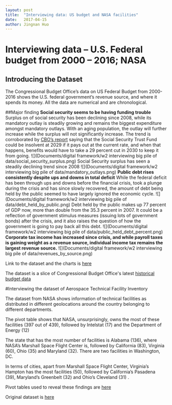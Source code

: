 ```yaml
---
layout: post
title:  "Interviewing data: US budget and NASA facilities"
date:   2017-04-15
author: Jingnan Huo
---
```

# Interviewing data – U.S. Federal budget from 2000 – 2016; NASA

## Introducing the Dataset
The Congressional Budget Office’s data on US Federal Budget from 2000-2016 shows the U.S. federal government’s revenue source, and where it spends its money. All the data are numerical and are chronological.

##Major finding
**Social security seems to be having funding trouble**
Surplus on of social security has been declining since 2008, while its mandatory outlay is steadily growing and remains the biggest expenditure amongst mandatory outlays. With an aging population, the outlay will further increase while the surplus will not significantly increase.
The trend is corroborated by [CBO’s report](mailto:https://www.cbo.gov/publication/52298) saying that the Social Security Trust Fund could be insolvent at 2029 if it pays out at the current rate, and when that happens, benefits would have to take a 29 percent cut in 2030 to keep it from going.
![](Documents/digital framework/w2 interviewing big pile of data/social_security_surplus.png)
Social Security surplus has seen a steadily declining trend since 2008
![](Documents/digital framework/w2 interviewing big pile of data/mandatory_outlays.png)
**Public debt rises consistently despite ups and downs in total deficit**
While the federal deficit has been through ups and downs before the financial crisis, took a plunge during the crisis and has since slowly recovered, the amount of debt being held by the public seemed to have largely ignored the economic cycle.
![](Documents/digital framework/w2 interviewing big pile of data/debt_held_by_public.png)
Debt held by the public makes up 77 percent of GDP now, more than double from the 35.3 percent in 2007. It could be a reflection of government stimulus measures (issuing lots of government bonds) after the crisis, and it also raises the question of how the government is going to pay back all this debt.
![](Documents/digital framework/w2 interviewing big pile of data/public_held_debt_percent.png)
**Corporate tax income has increased since crisis, and while payroll taxes is gaining weight as a revenue source, individual income tax remains the largest revenue source.**
![](Documents/digital framework/w2 interviewing big pile of data/revenues_by_source.png)

Link to the dataset and the charts is [here](https://docs.google.com/spreadsheets/d/1O41zR845E1UrDIj0MCf-wJkUeObsuKotNAUXtEqwVFI/edit?usp=sharing)

The dataset is a slice of Congressional Budget Office's latest [historical budget data](https://www.cbo.gov/sites/default/files/recurringdata/51134-2017-01-historicalbudgetdata.xlsx)

#Interviewing the dataset of Aerospace Technical Facility Inventory

The dataset from NASA shows information of technical facilities as distributed in different geolocations around the country belonging to different departments.

The pivot table shows that NASA, unsurprisingly, owns the most of these facilities (397 out of 439), followed by Intelstat (17) and the Department of Energy (12)

The state that has the most number of facilities is Alabama (136), where NASA’s Marshall Space Flight Center is, followed by California (83), Virginia (60), Ohio (35) and Maryland (32). There are two facilities in Washington, DC.

In terms of cities, apart from Marshall Space Flight Center, Virginia’s Hampton has the most facilities (50), followed by California’s Pasadena (39), Maryland’s Greenbelt (32) and Ohio’s Cleveland (31) .

Pivot tables used to reveal these findings are [here](https://docs.google.com/spreadsheets/d/1qx-Xc79W0qRwG0P8blMVr5haYKeTTpDsA-u24U9zUgk/edit?usp=sharing)

Original dataset is [here](http://open.nasa.gov/datasets/NASA_Labs_Facilities.xlsx)

